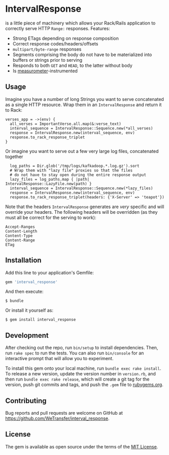 # IntervalResponse

is a little piece of machinery which allows your Rack/Rails application to correctly
serve HTTP `Range:` responses. Features:

* Strong ETags depending on response composition
* Correct response codes/headers/offsets
* `multipart/byte-range` responses
* Segments comprising the body do not have to be materialized into buffers or strings prior to serving
* Responds to both `GET` and `HEAD`, to the latter without body
* Is [measurometer](https://github.com/WeTransfer/measurometer)-instrumented

## Usage

Imagine you have a number of long Strings you want to serve concatenated as a single HTTP resource.
Wrap them in an `IntervalResponse` and return it to Rack:

```
verses_app = ->(env) {
  all_verses = ImportantVerse.all.map(&:verse_text)
  interval_sequence = IntervalResponse::Sequence.new(*all_verses)
  response = IntervalResponse.new(interval_sequence, env)
  response.to_rack_response_triplet
}
```

Or imagine you want to serve out a few very large log files, concatenated together

```
  log_paths = Dir.glob('/tmp/logs/kafkadoop.*.log.gz').sort
  # Wrap them with "lazy file" proxies so that the files
  # do not have to stay open during the entire response output
  lazy_files = log_paths.map { |path| IntervalResponse::LazyFile.new(path) }
  interval_sequence = IntervalResponse::Sequence.new(*lazy_files)
  response = IntervalResponse.new(interval_sequence, env)
  response.to_rack_response_triplet(headers: {'X-Server' => 'teapot'})
```

Note that the headers `IntervalResponse` generates are _very_ specific and will override your
headers. The following headers will be overridden (as they must all be correct for the serving
to work):

```
Accept-Ranges
Content-Length
Content-Type
Content-Range
ETag
```

## Installation

Add this line to your application's Gemfile:

```ruby
gem 'interval_response'
```

And then execute:

    $ bundle

Or install it yourself as:

    $ gem install interval_response

## Development

After checking out the repo, run `bin/setup` to install dependencies. Then, run `rake spec` to run the tests. You can also run `bin/console` for an interactive prompt that will allow you to experiment.

To install this gem onto your local machine, run `bundle exec rake install`. To release a new version, update the version number in `version.rb`, and then run `bundle exec rake release`, which will create a git tag for the version, push git commits and tags, and push the `.gem` file to [rubygems.org](https://rubygems.org).

## Contributing

Bug reports and pull requests are welcome on GitHub at https://github.com/WeTransfer/interval_response.

## License

The gem is available as open source under the terms of the [MIT License](https://opensource.org/licenses/MIT).
